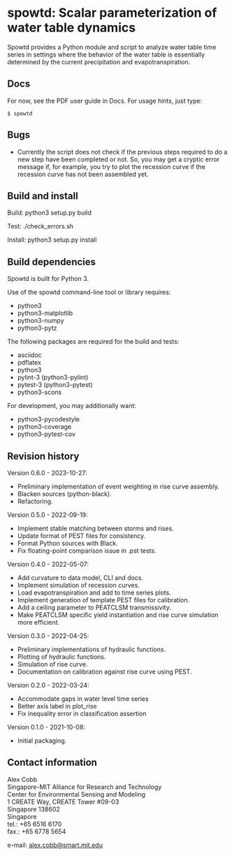 # spowtd: Scalar parameterization of water table dynamics

Spowtd provides a Python module and script to analyze water table time
series in settings where the behavior of the water table is
essentially determined by the current precipitation and
evapotranspiration.

## Docs

For now, see the PDF user guide in Docs.  For usage hints, just type:
```console
$ spowtd
```

## Bugs

 - Currently the script does not check if the previous steps required
   to do a new step have been completed or not.  So, you may get a
   cryptic error message if, for example, you try to plot the
   recession curve if the recession curve has not been assembled yet.


## Build and install

Build:
python3 setup.py build

Test:
./check_errors.sh

Install:
python3 setup.py install


## Build dependencies

Spowtd is built for Python 3.

Use of the spowtd command-line tool or library requires:
 - python3
 - python3-matplotlib
 - python3-numpy
 - python3-pytz

The following packages are required for the build and tests:
 - asciidoc
 - pdflatex
 - python3
 - pylint-3 (python3-pylint)
 - pytest-3 (python3-pytest)
 - python3-scons

For development, you may additionally want:
 - python3-pycodestyle
 - python3-coverage
 - python3-pytest-cov


## Revision history

Version 0.6.0 - 2023-10-27:
 - Preliminary implementation of event weighting in rise curve assembly.
 - Blacken sources (python-black).
 - Refactoring.

Version 0.5.0 - 2022-09-19:
 - Implement stable matching between storms and rises.
 - Update format of PEST files for consistency.
 - Format Python sources with Black.
 - Fix floating-point comparison issue in .pst tests.

Version 0.4.0 - 2022-05-07:
 - Add curvature to data model, CLI and docs.
 - Implement simulation of recession curves.
 - Load evapotranspiration and add to time series plots.
 - Implement generation of template PEST files for calibration.
 - Add a ceiling parameter to PEATCLSM transmissivity.
 - Make PEATCLSM specific yield instantiation and rise curve
   simulation more efficient.

Version 0.3.0 - 2022-04-25:
 - Preliminary implementations of hydraulic functions.
 - Plotting of hydraulic functions.
 - Simulation of rise curve.
 - Documentation on calibration against rise curve using PEST.

Version 0.2.0 - 2022-03-24:
 - Accommodate gaps in water level time series
 - Better axis label in plot_rise
 - Fix inequality error in classification assertion

Version 0.1.0 - 2021-10-08:
 - Initial packaging.


## Contact information

Alex Cobb</br>
Singapore-MIT Alliance for Research and Technology</br>
Center for Environmental Sensing and Modeling</br>
1 CREATE Way, CREATE Tower #09-03</br>
Singapore 138602</br>
Singapore</br>
tel.: +65 6516 6170</br>
fax.: +65 6778 5654

e-mail: alex.cobb@smart.mit.edu
